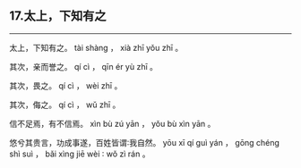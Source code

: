 ## 17.太上，下知有之
---


<ruby><rbc><rb> 太上，下知有之。 </rb></rbc>
  <rtc><rt> tài  shàng ， xià  zhī  yǒu  zhī 。</rt></rtc>
</ruby>

<ruby><rbc><rb> 其次，亲而誉之。 </rb></rbc>
  <rtc><rt> qí  cì ， qīn  ér  yù  zhī 。</rt></rtc>
</ruby>

<ruby><rbc><rb> 其次，畏之。 </rb></rbc>
  <rtc><rt> qí  cì ， wèi  zhī 。</rt></rtc>
</ruby>

<ruby><rbc><rb> 其次，侮之。 </rb></rbc>
  <rtc><rt> qí  cì ， wǔ  zhī 。</rt></rtc>
</ruby>

<ruby><rbc><rb> 信不足焉，有不信焉。 </rb></rbc>
  <rtc><rt> xìn  bù  zú  yān ， yǒu  bù  xìn  yān 。</rt></rtc>
</ruby>

<ruby><rbc><rb> 悠兮其贵言，功成事遂，百姓皆谓∶我自然。 </rb></rbc>
  <rtc><rt> yōu  xī  qí  guì  yán ， gōng  chéng  shì  suì ， bǎi  xìng  jiē  wèi ∶ wǒ  zì  rán 。</rt></rtc>
</ruby>

<ruby><rbc><rb>   </rb></rbc>
  <rtc><rt> </rt></rtc>
</ruby>

